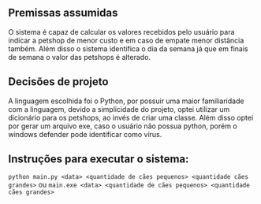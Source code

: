 ## Premissas assumidas
O sistema é capaz de calcular os valores recebidos pelo usuário para indicar a petshop de menor custo e em caso de empate menor distância também. Além disso o sistema identifica o dia da semana já que em finais de semana o valor das petshops é alterado.
## Decisões de projeto
A linguagem escolhida foi o Python, por possuir uma maior familiaridade com a linguagem, devido a simplicidade do projeto, optei utilizar um dicionário para os petshops, ao invés de criar uma classe.
Além disso optei por gerar um arquivo exe, caso o usuário não possua python, porém o windows defender pode identificar como vírus.
## Instruções para executar o sistema:
`python main.py <data> <quantidade de cães pequenos> <quantidade cães grandes>`
ou
`main.exe <data> <quantidade de cães pequenos> <quantidade cães grandes>`

